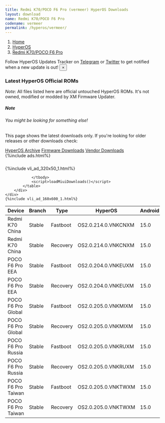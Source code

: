 ```yaml
---
title: Redmi K70/POCO F6 Pro (vermeer) HyperOS Downloads
layout: download
name: Redmi K70/POCO F6 Pro
codename: vermeer
permalink: /hyperos/vermeer/
---
```

<nav aria-label="breadcrumb">
    <ol class="breadcrumb">
        <li class="breadcrumb-item"><a href="/">Home</a></li>
        <li class="breadcrumb-item"><a href="/hyperos/">HyperOS</a></li>
        <li class="breadcrumb-item active" aria-current="page"><a href="/hyperos/vermeer/">Redmi K70/POCO F6 Pro</a></li>
    </ol>
</nav>
<div class="alert alert-primary alert-dismissible fade show" role="alert">
    Follow HyperOS Updates Tracker on <a href="https://t.me/MIUIUpdatesTracker" class="alert-link">Telegram</a>
     or <a href="https://twitter.com/MiFwUpdater" class="alert-link">Twitter</a> to get notified when a new update is out!
    <button type="button" class="close" data-dismiss="alert" aria-label="Close">
        <span aria-hidden="true">&times;</span>
    </button>
</div>

### Latest HyperOS Official ROMs
*Note*: All files listed here are official untouched HyperOS ROMs. It's not owned, modified or modded by XM Firmware Updater.
<div class="card">
  <div class="card-body">
    <h5 class="card-title">Note</h5>
    <h6 class="card-subtitle mb-2 text-muted">You might be looking for something else!</h6>
    <p class="card-text">This page shows the latest downloads only.
     If you're looking for older releases or other downloads check:</p>
    <a href="/archive/hyperos/vermeer/" class="card-link">HyperOS Archive</a>
    <a href="/firmware/vermeer/" class="card-link">Firmware Downloads</a>
    <a href="/vendor/vermeer/" class="card-link">Vendor Downloads</a>
  </div>
</div>
{%include ads.html%}
<div class="row justify-content-center">
    <div class="col-10">
        <div class="table-responsive-md" style="margin-top: 25px;">
            {%include vli_ad_320x50_1.html%}
            <table id="miui" class="display dt-responsive nowrap compact table table-striped table-hover table-sm">
                <thead class="thead-dark">
                    <tr>
                        <th data-ref="device">Device</th>
                        <th data-ref="branch">Branch</th>
                        <th data-ref="type">Type</th>
                        <th data-ref="miui">HyperOS</th>
                        <th data-ref="android">Android</th>
                        <th data-ref="size">Size</th>
                        <th data-ref="size">Date</th>
                        <th data-ref="link">Link</th>
                    </tr>
                </thead>
                <tbody>
                <tr><td>Redmi K70 China</td><td>Stable</td><td>Fastboot</td><td>OS2.0.214.0.VNKCNXM</td><td>15.0</td><td>9.4 GB</td><td>2025-08-26</td><td><a href="/hyperos/vermeer/stable/OS2.0.214.0.VNKCNXM/">Download</a></td></tr>
<tr><td>Redmi K70 China</td><td>Stable</td><td>Recovery</td><td>OS2.0.214.0.VNKCNXM</td><td>15.0</td><td>7.4 GB</td><td>2025-08-27</td><td><a href="/hyperos/vermeer/stable/OS2.0.214.0.VNKCNXM/">Download</a></td></tr>
<tr><td>POCO F6 Pro EEA</td><td>Stable</td><td>Fastboot</td><td>OS2.0.204.0.VNKEUXM</td><td>15.0</td><td>9.4 GB</td><td>2025-07-09</td><td><a href="/hyperos/vermeer/stable/OS2.0.204.0.VNKEUXM/">Download</a></td></tr>
<tr><td>POCO F6 Pro EEA</td><td>Stable</td><td>Recovery</td><td>OS2.0.204.0.VNKEUXM</td><td>15.0</td><td>6.8 GB</td><td>2025-07-15</td><td><a href="/hyperos/vermeer/stable/OS2.0.204.0.VNKEUXM/">Download</a></td></tr>
<tr><td>POCO F6 Pro Global</td><td>Stable</td><td>Fastboot</td><td>OS2.0.205.0.VNKMIXM</td><td>15.0</td><td>10.0 GB</td><td>2025-08-26</td><td><a href="/hyperos/vermeer/stable/OS2.0.205.0.VNKMIXM/">Download</a></td></tr>
<tr><td>POCO F6 Pro Global</td><td>Stable</td><td>Recovery</td><td>OS2.0.205.0.VNKMIXM</td><td>15.0</td><td>6.8 GB</td><td>2025-08-29</td><td><a href="/hyperos/vermeer/stable/OS2.0.205.0.VNKMIXM/">Download</a></td></tr>
<tr><td>POCO F6 Pro Russia</td><td>Stable</td><td>Fastboot</td><td>OS2.0.205.0.VNKRUXM</td><td>15.0</td><td>10.1 GB</td><td>2025-08-27</td><td><a href="/hyperos/vermeer/stable/OS2.0.205.0.VNKRUXM/">Download</a></td></tr>
<tr><td>POCO F6 Pro Russia</td><td>Stable</td><td>Recovery</td><td>OS2.0.205.0.VNKRUXM</td><td>15.0</td><td>6.7 GB</td><td>2025-09-03</td><td><a href="/hyperos/vermeer/stable/OS2.0.205.0.VNKRUXM/">Download</a></td></tr>
<tr><td>POCO F6 Pro Taiwan</td><td>Stable</td><td>Fastboot</td><td>OS2.0.205.0.VNKTWXM</td><td>15.0</td><td>8.0 GB</td><td>2025-08-27</td><td><a href="/hyperos/vermeer/stable/OS2.0.205.0.VNKTWXM/">Download</a></td></tr>
<tr><td>POCO F6 Pro Taiwan</td><td>Stable</td><td>Recovery</td><td>OS2.0.205.0.VNKTWXM</td><td>15.0</td><td>6.7 GB</td><td>2025-09-04</td><td><a href="/hyperos/vermeer/stable/OS2.0.205.0.VNKTWXM/">Download</a></td></tr>

                </tbody>
                <script>loadMiuiDownloads()</script>
            </table>
        </div>
    </div>
    {%include vli_ad_160x600_1.html%}
</div>
